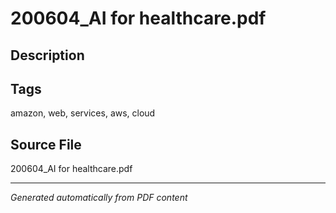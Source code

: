 # 200604_AI for healthcare.pdf

## Description

## Tags
amazon, web, services, aws, cloud

## Source File
200604_AI for healthcare.pdf

---
*Generated automatically from PDF content*
